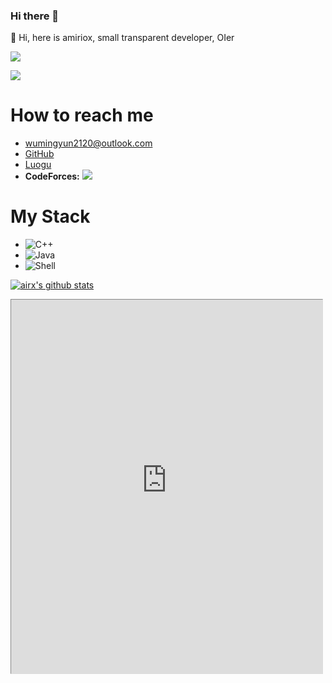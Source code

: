 ### Hi there 👋

<!-- # <font size="4"><font color="#dd0000"> ☭☭☭ </font></font><br /> -->


:baby_chick: Hi, here is amiriox, small transparent developer, OIer

<!-- 料之中的事情, 我们只要把自己的事情干好就可以了。  -->
<!--
**AMIRIOX/AMIRIOX** is a ✨ _special_ ✨ repository because its `README.md` (this file) appears on your GitHub profile.
-->

<!--Here are some ideas to get you started:-->

<!-- - 🔭 I’m currently working on `C++ Multithreading` .-->

<!-- - 🌱 I’m currently learning `Algorithms` and `Rust and Java programming language`.
- 👯 I’m looking to collaborate on `Aircraft` Project . 
- 🤔 I’m looking for help with `school exam` .
- 📫 How to reach me: [wumingyun2120@outlook.com](mailto://wumingyun2120@outlook.com)
- 💬 Sites: -->
![](https://img.shields.io/badge/manjaro-Linux%205.8.11-1770ff?style=for-the-badge&logo=manjaro)

![](https://img.shields.io/badge/Arch-Linux%205.8.11-1770ff?style=for-the-badge&logo=arch-linux)

# How to reach me
 - [wumingyun2120@outlook.com](mailto://wumingyun2120@outlook.com)
 - [GitHub](https://github.com/AMIRIOX)
 - [Luogu](https://www.luogu.com.cn/user/320697)
 - **CodeForces:** [![](http://cfrating.ihcr.top/?user=AMIRIOX)](https://codeforces.ml/profile/AMIRIOX)

# My Stack
 - ![C++](https://camo.githubusercontent.com/3ef98eb6ed1a4fb0c93e290f06970a9457fa9daf/68747470733a2f2f696d672e736869656c64732e696f2f62616467652f4c616e67756167652d432b2b2d6633346237643f7374796c653d666f722d7468652d6261646765266c6f676f3d43253242253242)
 - ![Java](https://camo.githubusercontent.com/505a2cd6f2281034baaaad8e87004051637a2f23/68747470733a2f2f696d672e736869656c64732e696f2f62616467652f4c616e67756167652d4a6176612d6230373231393f7374796c653d666f722d7468652d6261646765266c6f676f3d4a617661)
 - ![Shell](https://camo.githubusercontent.com/7efde28eecd46f40384c2a90b3436d2a50e69a24/68747470733a2f2f696d672e736869656c64732e696f2f62616467652f4c616e67756167652d5368656c6c2d3839653035313f7374796c653d666f722d7468652d6261646765266c6f676f3d676e752d62617368)

[![airx's github stats](https://github-readme-stats.vercel.app/api?username=AMIRIOX&show_icons=true&icon_color=CE1D2D)](https://github.com/AMIRIOX)




<!-- - 😄 Pronouns: Ming Ming -->
<!-- - ⚡ Fun fact: I am a middle school student now! -->
<!-- - 💬 Ask me about `wumingyun2120@outlook.com` .-->

<!-- <table>
<tr>
<td valign="top" width="50%">
### 🔭 <a href="https://github.com/AMIRIOX?tab=repositories" target="_blank">Main Status</a> 
![airx's github stats](https://github-readme-stats.vercel.app/api?username=AMIRIOX)
<!--#### 🔭 <a href="https://github.com/AMIRIOX?tab=repositories" target="_blank">Main Repository</a>
* <a href='https://github.com/AMIRIOX/leaping-octopus' target='_blank'>Android Game: Leaping Octopus</a> - 2020-07-15
* <a href='https://github.com/AMIRIOX/MyLuoguRepo' target='_blank'>MyLuoguRepo</a> - 2020-07-20
* <a href='https://github.com/AMIRIOX/Golden-Touch' target='_blank'>Golden-Touch</a> - 2020-07-23
* <a href='https://github.com/AMIRIOX/SpjWeather' target='_blank'>SpjWeatherSys</a> - 2020-05-*
* <a href='https://github.com/AMIRIOX/JvavLlvmCompiler' target='_blank'>[archived] A LLVM-based Compiler</a> - 2020-06-*
* <a href='https://github.com/AMIRIOX/AMIRIOX.github.io' target='_blank'>My blog by hexo</a> - 2020-06-*
* <a href='https://github.com/MystaticDevelopers/aircraft-demo' target='_blank'>[Mystc] Aircraft demo code</a> - 2020-07-19
</td>  <td valign="top" width="50%"> -->
<!-- #### 🤔 <a href="#" target="_blank">Code Time</a>
 ![airx's Language](https://github-readme-stats.vercel.app/api/top-langs/?username=AMIRIOX)
 -->
 
<!--
```text

C++         11 hrs 5 mins  █████████████▒░░░░░░  NaN% 
Rust        5 hrs 41 mins  █████████████▒░░░░░░  NaN% 
Java              52 mins  █████████████▒░░░░░░  NaN% 
Markdown          49 mins  █████████████▒░░░░░░  NaN%
CMake             34 mins  █████████████▒░░░░░░  NaN% 
Batchfile         28 mins  █████████████▒░░░░░░  NaN%
Python             8 mins  █████████████▒░░░░░░  NaN%
Git Config         8 mins  █████████████▒░░░░░░  NaN%

```
-->

</td>
</tr>
<!--<tr>
<td valign="top" width="50%">
#### 📫 <a href="https://amiriox.github.io/" target="_blank">Recent Blog</a>
* <a href='https://amiriox.github.io/2020/07/20/C001-%E7%AC%AC%E4%B8%80%E4%B8%AAhelloworld%E6%8F%92%E4%BB%B6/' target='_blank'>[Chinese]VSCode extension development C0</a>
* <a href='https://amiriox.github.io/2020/07/20/C002-%E5%8F%B3%E9%94%AE%E8%8F%9C%E5%8D%95%E5%92%8C%E5%BF%AB%E6%8D%B7%E9%94%AE/' target='_blank'>[Chinese]VSCode extension development C1</a>
</td>
<td valign="top" width="50%">
#### 🌱<a href="#" target="_blank">Funny Soul</a>
* I am not a funny soul.
</td>
  </tr> -->
</table>


<iframe src="http://www.staggeringbeauty.com/" style="border: 1px inset #ddd" width="498" height="598"></iframe>
